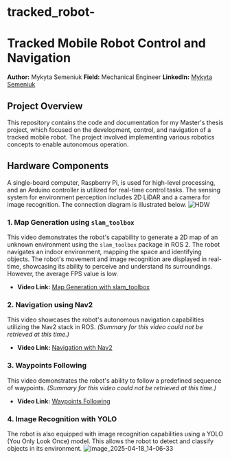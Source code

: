 # tracked_robot-
# Tracked Mobile Robot Control and Navigation

**Author:** Mykyta Semeniuk
**Field:** Mechanical Engineer
**LinkedIn:** [Mykyta Semeniuk](https://www.linkedin.com/in/mykytasemeniuk/)

## Project Overview

This repository contains the code and documentation for my Master's thesis project, which focused on the development, control, and navigation of a tracked mobile robot. The project involved implementing various robotics concepts to enable autonomous operation.

## Hardware Components
A single-board computer, Raspberry Pi, is used for high-level processing, and an Arduino controller is utilized for real-time control tasks. The sensing system for environment perception includes 2D LiDAR and a camera for image recognition. The connection diagram is illustrated below. 
![HDW](https://github.com/user-attachments/assets/d85cb51d-b9f3-4889-96a7-0808faf127da)


### 1. Map Generation using `slam_toolbox`

This video demonstrates the robot's capability to generate a 2D map of an unknown environment using the `slam_toolbox` package in ROS 2. The robot navigates an indoor environment, mapping the space and identifying objects. The robot's movement and image recognition are displayed in real-time, showcasing its ability to perceive and understand its surroundings. However, the  average FPS value is low.

* **Video Link:** [Map Generation with slam_toolbox](https://www.youtube.com/watch?v=KoiuUJr53Bk&ab_channel=NikitaSemenyuk)

### 2. Navigation using Nav2

This video showcases the robot's autonomous navigation capabilities utilizing the Nav2 stack in ROS.
*(Summary for this video could not be retrieved at this time.)*

* **Video Link:** [Navigation with Nav2](https://www.youtube.com/watch?v=2oC5GsGaoCk&ab_channel=NikitaSemenyuk)

### 3. Waypoints Following

This video demonstrates the robot's ability to follow a predefined sequence of waypoints.
*(Summary for this video could not be retrieved at this time.)*

* **Video Link:** [Waypoints Following](https://www.youtube.com/watch?v=bXNAAfkjVrU&feature=youtu.be)

### 4. Image Recognition with YOLO

The robot is also equipped with image recognition capabilities using a YOLO (You Only Look Once) model. This allows the robot to detect and classify objects in its environment.
![image_2025-04-18_14-06-33](https://github.com/user-attachments/assets/b52560e2-8d9a-4e2c-98a6-f6954ec97516)
